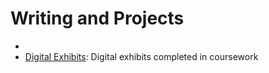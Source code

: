 # Writing and Projects 

* 
* [Digital Exhibits](digital-exhibits.md): Digital exhibits completed in coursework
